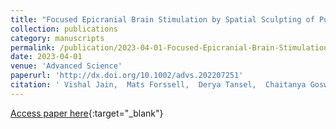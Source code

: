 ```yaml
---
title: "Focused Epicranial Brain Stimulation by Spatial Sculpting of Pulsed Electric Fields Using High Density Electrode Arrays"
collection: publications
category: manuscripts
permalink: /publication/2023-04-01-Focused-Epicranial-Brain-Stimulation-by-Spatial-Sculpting-of-Pulsed-Electric-Fields-Using-High-Density-Electrode-Arrays
date: 2023-04-01
venue: 'Advanced Science'
paperurl: 'http://dx.doi.org/10.1002/advs.202207251'
citation: ' Vishal Jain,  Mats Forssell,  Derya Tansel,  Chaitanya Goswami,  Gary Fedder,  Pulkit Grover,  Maysamreza Chamanzar, &quot;Focused Epicranial Brain Stimulation by Spatial Sculpting of Pulsed Electric Fields Using High Density Electrode Arrays.&quot; Advanced Science, 2023.'
---
```

[Access paper here](http://dx.doi.org/10.1002/advs.202207251){:target="_blank"}
